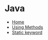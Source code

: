 <!-- docs/java/_sidebar.md -->
# Java
* [Home](/)
* [Using Methods](using-methods.md)
* [Static keyword](static.md)